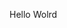 Hello Wolrd







































































































































































